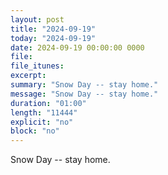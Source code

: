 ```yaml
---
layout: post
title: "2024-09-19"
today: "2024-09-19"
date: 2024-09-19 00:00:00 0000
file:
file_itunes:
excerpt:
summary: "Snow Day -- stay home."
message: "Snow Day -- stay home."
duration: "01:00"
length: "11444"
explicit: "no"
block: "no"
---
```

Snow Day -- stay home.

